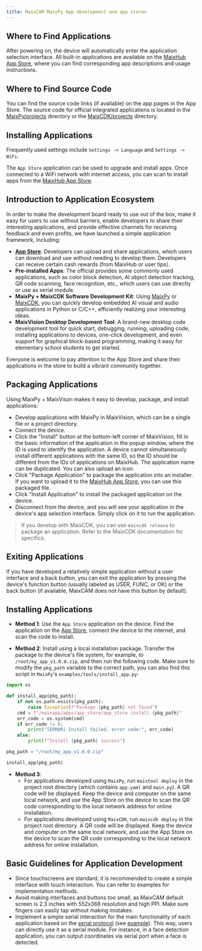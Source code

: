 ```yaml
---
title: MaixCAM MaixPy App development and app stores
---
```


## Where to Find Applications

After powering on, the device will automatically enter the application selection interface. All built-in applications are available on the [MaixHub App Store](https://maixhub.com/app), where you can find corresponding app descriptions and usage instructions.

## Where to Find Source Code

You can find the source code links (if available) on the app pages in the App Store. The source code for official integrated applications is located in the [MaixPy/projects](https://github.com/sipeed/MaixPy/tree/main/projects) directory or the [MaixCDK/projects](https://github.com/sipeed/MaixCDK/tree/main/projects) directory.

## Installing Applications

Frequently used settings include `Settings -> Language` and `Settings -> WiFi`.

The `App Store` application can be used to upgrade and install apps. Once connected to a WiFi network with internet access, you can scan to install apps from the [MaixHub App Store](https://maixhub.com/app).


## Introduction to Application Ecosystem

In order to make the development board ready to use out of the box, make it easy for users to use without barriers, enable developers to share their interesting applications, and provide effective channels for receiving feedback and even profits, we have launched a simple application framework, including:

- **[App Store](https://maixhub.com/app)**: Developers can upload and share applications, which users can download and use without needing to develop them. Developers can receive certain cash rewards (from MaixHub or user tips).
- **Pre-installed Apps**: The official provides some commonly used applications, such as color block detection, AI object detection tracking, QR code scanning, face recognition, etc., which users can use directly or use as serial module.
- **MaixPy + MaixCDK Software Development Kit**: Using [MaixPy](https://github.com/sipeed/maixpy) or [MaixCDK](https://github.com/sipeed/MaixCDK), you can quickly develop embedded AI visual and audio applications in Python or C/C++, efficiently realizing your interesting ideas.
- **MaixVision Desktop Development Tool**: A brand-new desktop code development tool for quick start, debugging, running, uploading code, installing applications to devices, one-click development, and even support for graphical block-based programming, making it easy for elementary school students to get started.

Everyone is welcome to pay attention to the App Store and share their applications in the store to build a vibrant community together.


## Packaging Applications

Using MaixPy + MaixVison makes it easy to develop, package, and install applications:
- Develop applications with MaixPy in MaixVision, which can be a single file or a project directory.
- Connect the device.
- Click the "Install" button at the bottom-left corner of MaixVision, fill in the basic information of the application in the popup window, where the ID is used to identify the application. A device cannot simultaneously install different applications with the same ID, so the ID should be different from the IDs of applications on MaixHub. The application name can be duplicated. You can also upload an icon.
- Click "Package Application" to package the application into an installer. If you want to upload it to the [MaixHub App Store](https://maixhub./com/app), you can use this packaged file.
- Click "Install Application" to install the packaged application on the device.
- Disconnect from the device, and you will see your application in the device's app selection interface. Simply click on it to run the application.

> If you develop with MaixCDK, you can use `maixcdk release` to package an application. Refer to the MaixCDK documentation for specifics.

## Exiting Applications

If you have developed a relatively simple application without a user interface and a back button, you can exit the application by pressing the device's function button (usually labeled as USER, FUNC, or OK) or the back button (if available, MaixCAM does not have this button by default).

## Installing Applications

* **Method 1**: Use the `App Store` application on the device. Find the application on the [App Store](https://maixhub.com/app), connect the device to the internet, and scan the code to install.

* **Method 2**: Install using a local installation package. Transfer the package to the device's file system, for example, to `/root/my_app_v1.0.0.zip`, and then run the following code. Make sure to modify the `pkg_path` variable to the correct path, you can also find this script in `MaixPy`'s `examples/tools/install_app.py`:
```python
import os

def install_app(pkg_path):
    if not os.path.exists(pkg_path):
        raise Exception(f"Package {pkg_path} not found")
    cmd = f"/maixapp/apps/app_store/app_store install {pkg_path}"
    err_code = os.system(cmd)
    if err_code != 0:
        print("[ERROR] Install failed, error code:", err_code)
    else:
        print(f"Install {pkg_path} success")

pkg_path = "/root/my_app_v1.0.0.zip"

install_app(pkg_path)
```

* **Method 3**:
  * For applications developed using `MaixPy`, run `maixtool deploy` in the project root directory (which contains `app.yaml` and `main.py`). A QR code will be displayed. Keep the device and computer on the same local network, and use the App Store on the device to scan the QR code corresponding to the local network address for online installation.
  * For applications developed using `MaixCDK`, run `maixcdk deploy` in the project root directory. A QR code will be displayed. Keep the device and computer on the same local network, and use the App Store on the device to scan the QR code corresponding to the local network address for online installation.

## Basic Guidelines for Application Development

- Since touchscreens are standard, it is recommended to create a simple interface with touch interaction. You can refer to examples for implementation methods.
- Avoid making interfaces and buttons too small, as MaixCAM default screen is 2.3 inches with 552x368 resolution and high PPI. Make sure fingers can easily tap without making mistakes.
- Implement a simple serial interaction for the main functionality of each application based on the [serial protocol](https://github.com/sipeed/MaixCDK/blob/master/docs/doc/convention/protocol.md) (see [example](https://github.com/sipeed/MaixPy/tree/main/examples/communication/protocol)). This way, users can directly use it as a serial module. For instance, in a face detection application, you can output coordinates via serial port when a face is detected.
